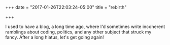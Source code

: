 +++
date = "2017-01-26T22:03:24-05:00"
title = "rebirth"

+++

I used to have a blog, a long time ago, where I'd sometimes write incoherent ramblings about coding, politics, and any other subject that struck my fancy.  After a long hiatus, let's get going again!
